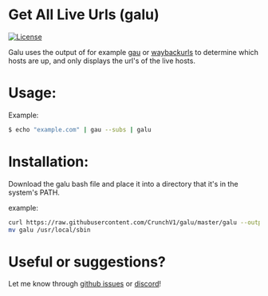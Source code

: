 # Get All Live Urls (galu)
[![License](https://img.shields.io/badge/license-MIT-_red.svg)](https://opensource.org/licenses/MIT)

Galu uses the output of for example [gau](https://github.com/lc/gau) or [waybackurls](https://github.com/tomnomnom/waybackurls) to determine which hosts are up, and only displays the url's of the live hosts.

# Usage:
Example:
```bash
$ echo "example.com" | gau --subs | galu
```

# Installation:
Download the galu bash file and place it into a directory that it's in the system's PATH.

example:
```bash
curl https://raw.githubusercontent.com/CrunchV1/galu/master/galu --output galu
mv galu /usr/local/sbin
```

# Useful or suggestions?
Let me know through [github issues](https://github.com/CrunchV1/galu/issues) or [discord](https://discord.gg/5Awt8b4Q)!
